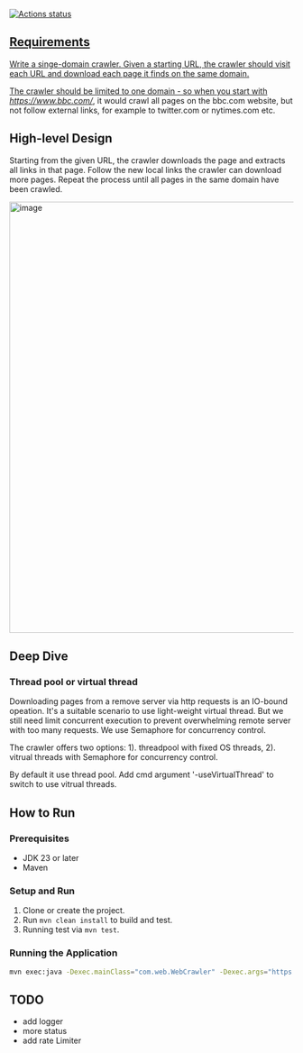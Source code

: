 <p align="left">
	<a href="https://github.com/lilyhe123/domain-crawler/actions/workflows/maven.yml"><img alt="Actions status" src="https://github.com/lilyhe123/domain-crawler/actions/workflows/maven.yml/badge.svg"</a>
</p>
		
## Requirements
Write a singe-domain crawler. Given a starting URL, the crawler should visit each URL and download each page it finds on the same domain. 

The crawler should be limited to one domain - so when you start with *https://www.bbc.com/*, it would crawl all pages on the bbc.com website, but not follow external links, for example to twitter.com or nytimes.com etc.

## High-level Design
Starting from the given URL, the crawler downloads the page and extracts all links in that page. Follow the new local links the crawler can download more pages.
Repeat the process until all pages in the same domain have been crawled.

<img width="765" alt="image" src="https://github.com/user-attachments/assets/2c20b893-d891-4e1f-809c-a69a3adffd82" />

## Deep Dive
### Thread pool or virtual thread
Downloading pages from a remove server via http requests is an IO-bound opeation. It's a suitable scenario to use light-weight virtual thread. But we still need limit concurrent execution to prevent overwhelming remote server with too many requests. We use Semaphore for concurrency control.

The crawler offers two options: 1). threadpool with fixed OS threads, 2). vitrual threads with Semaphore for concurrency control.

By default it use thread pool. Add cmd argument '-useVirtualThread' to switch to use vitrual threads.


## How to Run
### Prerequisites
- JDK 23 or later
- Maven

### Setup and Run
1. Clone or create the project.
2. Run `mvn clean install` to build and test.
3. Running test via `mvn test`.

### Running the Application
```bash
mvn exec:java -Dexec.mainClass="com.web.WebCrawler" -Dexec.args="https://bbc.com/" 

```

## TODO
- add logger
- more status
- add rate Limiter

